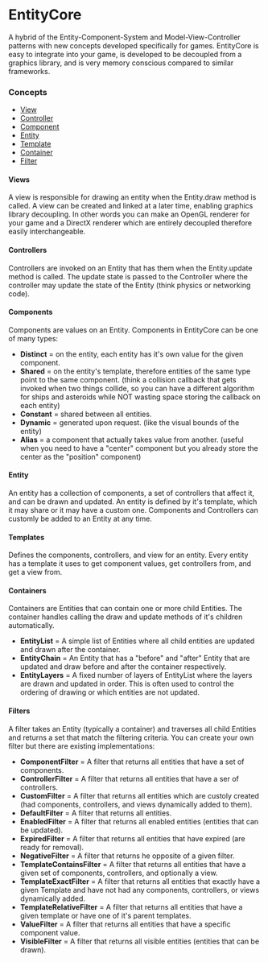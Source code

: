 EntityCore
==========

A hybrid of the Entity-Component-System and Model-View-Controller patterns with new concepts developed specifically for games. EntityCore is easy to integrate into your game, is developed to be decoupled from a graphics library, and is very memory conscious compared to similar frameworks.

### Concepts
* [View](#views-)
* [Controller](#controllers-)
* [Component](#components-)
* [Entity](#entity-)
* [Template](#templates-)
* [Container](#containers-)
* [Filter](#filters-)

#### Views <a name=views/>

A view is responsible for drawing an entity when the Entity.draw method is called. A view can be created and linked at a later time, enabling graphics library decoupling. In other words you can make an OpenGL renderer for your game and a DirectX renderer which are entirely decoupled therefore easily interchangeable.

#### Controllers <a name=controllers/>

Controllers are invoked on an Entity that has them when the Entity.update method is called. The update state is passed to the Controller where the controller may update the state of the Entity (think physics or networking code).

#### Components  <a name=components/>

Components are values on an Entity. Components in EntityCore can be one of many types:  
* __Distinct__ = on the entity, each entity has it's own value for the given component.
* __Shared__ = on the entity's template, therefore entities of the same type point to the same component. (think a collision callback that gets invoked when two things collide, so you can have a different algorithm for ships and asteroids while NOT wasting space storing the callback on each entity)
* __Constant__ = shared between all entities.
* __Dynamic__ = generated upon request. (like the visual bounds of the entity)
* __Alias__ = a component that actually takes value from another. (useful when you need to have a "center" component but you already store the center as the "position" component)

#### Entity <a name=entity/>

An entity has a collection of components, a set of controllers that affect it, and can be drawn and updated. An entity is defined by it's template, which it may share or it may have a custom one. Components and Controllers can customly be added to an Entity at any time.

#### Templates <a name=templates/>

Defines the components, controllers, and view for an entity. Every entity has a template it uses to get component values, get controllers from, and get a view from.

#### Containers <a name=containers/>

Containers are Entities that can contain one or more child Entities. The container handles calling the draw and update methods of it's children automatically.
* __EntityList__ = A simple list of Entities where all child entities are updated and drawn after the container.
* __EntityChain__ = An Entity that has a "before" and "after" Entity that are updated and draw before and after the container respectively.
* __EntityLayers__ = A fixed number of layers of EntityList where the layers are drawn and updated in order. This is often used to control the ordering of drawing or which entities are not updated.

#### Filters <a name=filters/>

A filter takes an Entity (typically a container) and traverses all child Entities and returns a set that match the filtering criteria. You can create your own filter but there are existing implementations:
* __ComponentFilter__ = A filter that returns all entities that have a set of components.
* __ControllerFilter__ = A filter that returns all entities that have a ser of controllers.
* __CustomFilter__ = A filter that returns all entities which are custoly created (had components, controllers, and views dynamically added to them).
* __DefaultFilter__ = A filter that returns all entities.
* __EnabledFilter__ = A filter that returns all enabled entities (entities that can be updated).
* __ExpiredFilter__ = A filter that returns all entities that have expired (are ready for removal).
* __NegativeFilter__ = A filter that returns he opposite of a given filter.
* __TemplateContainsFilter__ = A filter that returns all entities that have a given set of components, controllers, and optionally a view.
* __TemplateExactFilter__ = A filter that returns all entities that exactly have a given Template and have not had any components, controllers, or views dynamically added.
* __TemplateRelativeFilter__ = A filter that returns all entities that have a given template or have one of it's parent templates.
* __ValueFilter__ = A filter that returns all entities that have a specific component value.
* __VisibleFilter__ = A filter that returns all visible entities (entities that can be drawn).

